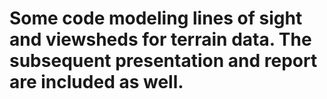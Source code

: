 # Some code modeling lines of sight and viewsheds for terrain data. The subsequent presentation and report are included as well.
